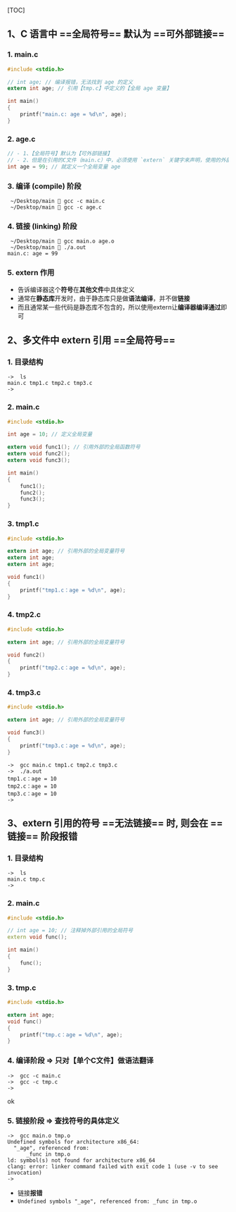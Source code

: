 [TOC]



## 1、C 语言中 ==全局符号== 默认为 ==可外部链接==

### 1. main.c

```c
#include <stdio.h>

// int age; // 编译报错，无法找到 age 的定义
extern int age; // 引用【tmp.c】中定义的【全局 age 变量】

int main()
{
	printf("main.c: age = %d\n", age);
}
```

### 2. age.c

```c
// - 1、【全局符号】默认为【可外部链接】
// - 2、但是在引用的C文件（main.c）中，必须使用 `extern` 关键字来声明，使用的外部其他文件中定义的符号
int age = 99; // 就定义一个全局变量 age
```

### 3. 编译 (compile) 阶段

```
 ~/Desktop/main  gcc -c main.c
 ~/Desktop/main  gcc -c age.c
```

### 4. 链接 (linking) 阶段

```
 ~/Desktop/main  gcc main.o age.o
 ~/Desktop/main  ./a.out
main.c: age = 99
```

### 5. extern 作用

- 告诉编译器这个**符号**在**其他文件**中具体定义
- 通常在**静态库**开发时，由于静态库只是做**语法编译**，并不做**链接**
- 而且通常某一些代码是静态库不包含的，所以使用extern让**编译器编译通过**即可



## 2、多文件中 extern 引用 ==全局符号==

### 1. 目录结构

```
->  ls
main.c tmp1.c tmp2.c tmp3.c
->
```

### 2. main.c

```c
#include <stdio.h>

int age = 10; // 定义全局变量

extern void func1(); // 引用外部的全局函数符号
extern void func2();
extern void func3();

int main()
{
	func1();
	func2();
	func3();
}
```

### 3. tmp1.c

```c
#include <stdio.h>

extern int age; // 引用外部的全局变量符号
extern int age;
extern int age;

void func1()
{
	printf("tmp1.c：age = %d\n", age);
}
```

### 4. tmp2.c

```c
#include <stdio.h>

extern int age; // 引用外部的全局变量符号

void func2()
{
	printf("tmp2.c：age = %d\n", age);
}
```

### 4. tmp3.c

```c
#include <stdio.h>

extern int age; // 引用外部的全局变量符号

void func3()
{
	printf("tmp3.c：age = %d\n", age);
}
```

```
->  gcc main.c tmp1.c tmp2.c tmp3.c
->  ./a.out
tmp1.c：age = 10
tmp2.c：age = 10
tmp3.c：age = 10
->
```



## 3、extern 引用的符号 ==无法链接== 时, 则会在 ==链接== 阶段报错

### 1. 目录结构

```
->  ls
main.c tmp.c
->
```

### 2. main.c

```c++
#include <stdio.h>

// int age = 10; // 注释掉外部引用的全局符号
extern void func();

int main()
{
	func();
}
```

### 3. tmp.c

```c
#include <stdio.h>

extern int age;
void func()
{
	printf("tmp.c：age = %d\n", age);
}
```

### 4. 编译阶段 => 只对【单个C文件】做语法翻译

```
->  gcc -c main.c
->  gcc -c tmp.c
->
```

ok

### 5. 链接阶段 => 查找符号的具体定义

```
->  gcc main.o tmp.o
Undefined symbols for architecture x86_64:
  "_age", referenced from:
      _func in tmp.o
ld: symbol(s) not found for architecture x86_64
clang: error: linker command failed with exit code 1 (use -v to see invocation)
->
```

- 链接**报错**
- `Undefined symbols "_age", referenced from: _func in tmp.o`

